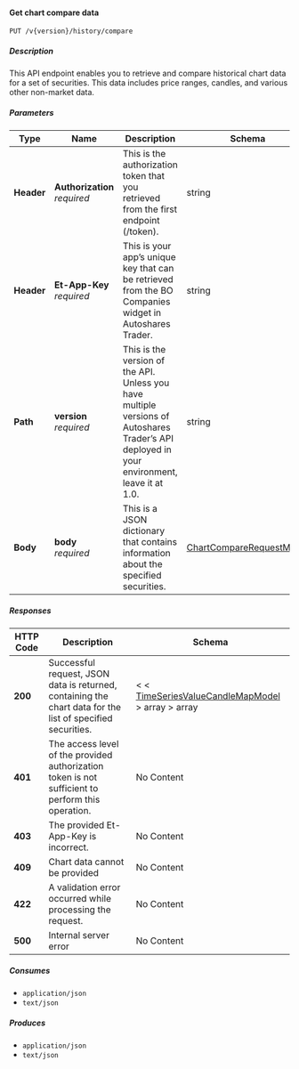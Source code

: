 
<a name="historicaltradedata_getchartcomparedata"></a>
#### Get chart compare data
```
PUT /v{version}/history/compare
```


##### Description
This API endpoint enables you to retrieve and compare historical chart data for a set of securities. This data includes price ranges, candles, and various other non-market data.


##### Parameters

|Type|Name|Description|Schema|Default|
|---|---|---|---|---|
|**Header**|**Authorization**  <br>*required*|This is the authorization token that you retrieved from the first endpoint (/token).|string||
|**Header**|**Et-App-Key**  <br>*required*|This is your app’s unique key that can be retrieved from the BO Companies widget in Autoshares Trader.|string||
|**Path**|**version**  <br>*required*|This is the version of the API. Unless you have multiple versions of Autoshares Trader’s API deployed in your environment, leave it at 1.0.|string|`"1"`|
|**Body**|**body**  <br>*required*|This is a JSON dictionary that contains information about the specified securities.|[ChartCompareRequestModel](#chartcomparerequestmodel)||


##### Responses

|HTTP Code|Description|Schema|
|---|---|---|
|**200**|Successful request, JSON data is returned, containing the chart data for the list of specified securities.|< < [TimeSeriesValueCandleMapModel](#timeseriesvaluecandlemapmodel) > array > array|
|**401**|The access level of the provided authorization token is not sufficient to perform this operation.|No Content|
|**403**|The provided Et-App-Key is incorrect.|No Content|
|**409**|Chart data cannot be provided|No Content|
|**422**|A validation error occurred while processing the request.|No Content|
|**500**|Internal server error|No Content|


##### Consumes

* `application/json`
* `text/json`


##### Produces

* `application/json`
* `text/json`



